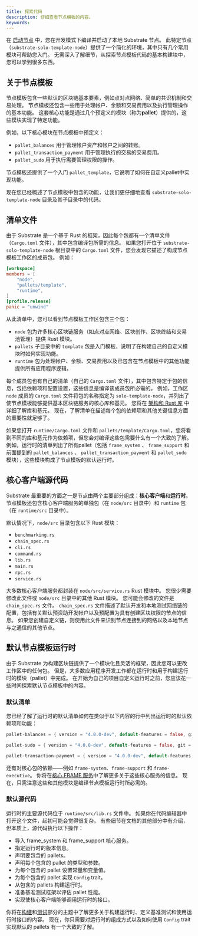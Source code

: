 ```yaml
---
title: 探索代码
description: 仔细查看节点模板的内容。
keywords:
---
```


在 [启动节点](/quick-start/start-a-node/) 中，您在开发模式下编译并启动了本地 Substrate 节点。
此特定节点（`substrate-solo-template-node`）提供了一个简化的环境，其中只有几个常用模块可帮助您入门。
无需深入了解细节，从探索节点模板代码的基本构建块中，您可以学到很多东西。

## 关于节点模板

节点模板包含一些默认的区块链基本要素，例如点对点网络、简单的共识机制和交易处理。
节点模板还包含一些用于处理帐户、余额和交易费用以及执行管理操作的基本功能。
这套核心功能是通过几个预定义的模块（称为**pallet**）提供的，这些模块实现了特定功能。

例如，以下核心模块在节点模板中预定义：

- `pallet_balances` 用于管理帐户资产和帐户之间的转账。
- `pallet_transaction_payment` 用于管理执行的交易的交易费用。
- `pallet_sudo` 用于执行需要管理权限的操作。

节点模板还提供了一个入门 `pallet_template`，它说明了如何在自定义pallet中实现功能。

现在您已经概述了节点模板中包含的功能，让我们更仔细地查看 `substrate-solo-template-node` 目录及其子目录中的代码。

## 清单文件

由于 Substrate 是一个基于 Rust 的框架，因此每个包都有一个清单文件（`Cargo.toml` 文件），其中包含编译包所需的信息。
如果您打开位于 `substrate-solo-template-node` 根目录中的 `Cargo.toml` 文件，您会发现它描述了构成节点模板工作区的成员包。
例如：

```toml
[workspace]
members = [
    "node",
    "pallets/template",
    "runtime",
]
[profile.release]
panic = "unwind"
```

从此清单中，您可以看到节点模板工作区包含三个包：

- `node` 包为许多核心区块链服务（如点对点网络、区块创作、区块终结和交易池管理）提供 Rust 模块。
- `pallets` 子目录中的 `template` 包是入门模板，说明了在构建自己的自定义模块时如何实现功能。
- `runtime` 包为处理帐户、余额、交易费用以及已包含在节点模板中的其他功能提供所有应用程序逻辑。

每个成员包也有自己的清单（自己的 `Cargo.toml` 文件），其中包含特定于包的信息，包括依赖项和配置设置，这些信息是编译该成员包所必需的。
例如，工作区 `node` 成员的 `Cargo.toml` 文件将包的名称指定为 `solo-template-node`，并列出了使节点模板能够提供基本区块链服务的核心库和基元。
您将在 [架构和 Rust 库](/learn/architecture) 中详细了解库和基元。
现在，了解清单在描述每个包的依赖项和其他关键信息方面的重要性就足够了。

如果您打开 `runtime/Cargo.toml` 文件和 `pallets/template/Cargo.toml`，您将看到不同的库和基元作为依赖项，但您会对编译这些包需要什么有一个大致的了解。
例如，运行时的清单列出了所有pallet（包括 `frame_system` 、 `frame_support` 和前面提到的 `pallet_balances` 、 `pallet_transaction_payment` 和 `pallet_sudo` 模块），这些模块构成了节点模板的默认运行时。

## 核心客户端源代码

Substrate 最重要的方面之一是节点由两个主要部分组成：**核心客户端**和**运行时**。
节点模板还包含核心客户端服务的单独包（在 `node/src` 目录中）和 `runtime` 包（在 `runtime/src` 目录中）。

默认情况下，`node/src` 目录包含以下 Rust 模块：

- `benchmarking.rs`
- `chain_spec.rs`
- `cli.rs`
- `command.rs`
- `lib.rs`
- `main.rs`
- `rpc.rs`
- `service.rs`

大多数核心客户端服务都封装在 `node/src/service.rs` Rust 模块中。
您很少需要修改此文件或 `node/src` 目录中的其他 Rust 模块。
您可能会修改的文件是 `chain_spec.rs` 文件。
`chain_spec.rs` 文件描述了默认开发和本地测试网络链的配置，包括有关默认预资助开发帐户以及预配置为具有创建区块权限的节点的信息。
如果您创建自定义链，则使用此文件来识别节点连接到的网络以及本地节点与之通信的其他节点。

## 默认节点模板运行时

由于 Substrate 为构建区块链提供了一个模块化且灵活的框架，因此您可以更改工作区中的任何包。
但是，大多数应用程序开发工作都在运行时和用于构建运行时的模块（pallet）中完成。
在开始为自己的项目自定义运行时之前，您应该花一些时间探索默认节点模板中的内容。

### 默认清单

您已经了解了运行时的默认清单如何在类似于以下内容的行中列出运行时的默认依赖项和功能：

```rust
pallet-balances = { version = "4.0.0-dev", default-features = false, git = "https://github.com/paritytech/polkadot-sdk.git", branch = "polkadot-vX.Y.Z" }

pallet-sudo = { version = "4.0.0-dev", default-features = false, git = "https://github.com/paritytech/polkadot-sdk.git", branch = "polkadot-vX.Y.Z" }

pallet-transaction-payment = { version = "4.0.0-dev", default-features = false, git = "https://github.com/paritytech/polkadot-sdk.git", branch = "polkadot-vX.Y.Z" }
```

还有对核心包的依赖——例如 `frame-system`、`frame-support` 和 `frame-executive`。
你将在[核心 FRAME 服务](/learn/runtime-development/#core-frame-services)中了解更多关于这些核心服务的信息。
现在，只需注意这些和其他模块是编译节点模板运行时所必需的。

### 默认源代码

运行时的主要源代码位于 `runtime/src/lib.rs` 文件中。
如果你在代码编辑器中打开这个文件，起初可能会觉得很复杂。
有些细节在文档的其他部分中有介绍，但本质上，源代码执行以下操作：

- 导入 frame_system 和 frame_support 核心服务。
- 指定运行时的版本信息。
- 声明要包含的 pallets。
- 声明每个包含的 pallet 的类型和参数。
- 为每个包含的 pallet 设置常量和变量值。
- 为每个包含的 pallet 实现 `Config` trait。
- 从包含的 pallets 构建运行时。
- 准备基准测试框架以评估 pallet 性能。
- 实现使核心客户端能够调用运行时的接口。

你将在[构建](/build/)和[测试](/test/)部分的主题中了解更多关于构建运行时、定义基准测试和使用运行时接口的内容。
现在，你只需要对运行时的组成方式以及如何使用 `Config` trait 实现默认的 pallets 有一个大致的了解。